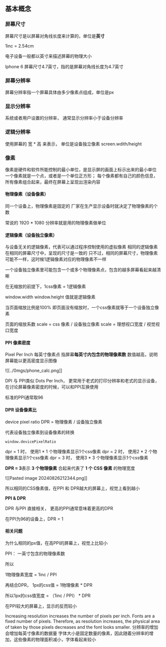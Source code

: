 
## 基本概念
### 屏幕尺寸
屏幕尺寸是以屏幕对角线长度来计算的，单位是**英寸**

1inc = 2.54cm

电子设备一般都以英寸来描述屏幕的物理大小

Iphone 6 屏幕尺寸4.7英寸，指的是屏幕对角线长度为4.7英寸


### 屏幕分辨率
屏幕分辨率指一个屏幕具体由多少像素点组成，单位是px

### 显示分辨率
系统或者用户设置的分辨率，
通常显示分辨率小于设备分辨率

### 逻辑分辨率
使用屏幕的 宽 * 高 来表示， 单位是设备独立像素
screen.wdith/height 

### 像素
像素是硬件和软件所能控制的最小单位，是显示屏的画面上标示出来的最小单位
一个像素就是一个点，或者是一个单位正方形；
每个像素都有自己的颜色信息，所有像素组合起来，最终在屏幕上呈现出渲染内容


#### 物理像素（设备像素）
同一个设备上，物理像素是固定的
厂家在生产显示设备时就决定了物理像素的个数

常说的 1920 * 1080 分辨率就是用的物理像素做单位

#### 逻辑像素（设备独立像素）
与设备无关的逻辑像素，代表可以通过程序控制使用的虚拟像素
相同的逻辑像素在相同的屏幕尺寸中，呈现的尺寸是一致的
只不过，相同的屏幕尺寸，物理像素可能不一样，这时候1逻辑像素对应的物理像素不一样

一个设备独立像素里可能包含一个或多个物理像素点，包含的越多屏幕看起来越清晰

在无缩放的前提下，1css像素 = 1逻辑像素

window.width
window.height 
值就是逻辑像素

当页面缩放比例是100% 即页面没有缩放时，一个css像素就等于一个设备独立像素

页面的缩放系数 scale = css 像素 / 设备独立像素
scale = 理想视口宽度 /  视觉视口宽度

#### PPI 像素密度
Pixel Per Inch 每英寸像素点 
指屏幕**每英寸内包含的物理像素数**
数值越高，说明屏幕能以更高密度显示图像

![[../0mgs/phone_calc.png]]

DPI 与 PPI类似
Dots Per Inch，
更常用于老式的打印分辨率和老式的显示设备，在讨论屏幕像素密度的时候，可以和PPI互换使用

标准的PPI通常取96




#### DPR 设备像素比
device pixel ratio 
DPR  = 物理像素 / 设备独立像素

代表设备独立像素到设备像素的转换

`window.devicePixelRatio`

dpr = 1 时， 使用1 * 1 个物理像素显示1个css像素
dpr = 2 时， 使用2 * 2 个物理像素显示1个css像素
dpr = 3 时， 使用3 * 3 个物理像素显示1个css像素

**DPR = 3**表示 **3 个物理像素** 合起来代表了 **1 个 CSS 像素** 的物理宽度


![[Pasted image 20240826212344.png]]


所以相同的CSS像素值，在PPI 和 DPR越大的屏幕上，视觉上看到越小

**PPI & DPR**

DPR 与PPI 直接相关， 更高的PPI通常意味着更高的DPR

在PPI为96的设备上，DPR = 1



####  相关问题
为什么相同的px值，在高PPI的屏幕上，视觉上比较小

PPI： 一英寸包含的物理像素数

所以

1物理像素宽度 =  1inc / PPI

再结合DPR， 1px的css值 = 1物理像素 * DPR

所以1px的css值宽度 = （1inc / PPI） * DPR

在PPI较大的屏幕上，显示的反而较小


Increasing resolution increases the number of pixels per inch. Fonts are a fixed number of pixels. Therefore, as resolution increases, the physical area of taken by those pixels decreases and the font looks smaller.
分辨率的增加会增加每英寸像素的数据量
字体大小是固定数量的像素，因此随着分辨率的增加，这些像素的物理面积减小，字体看起来较小

